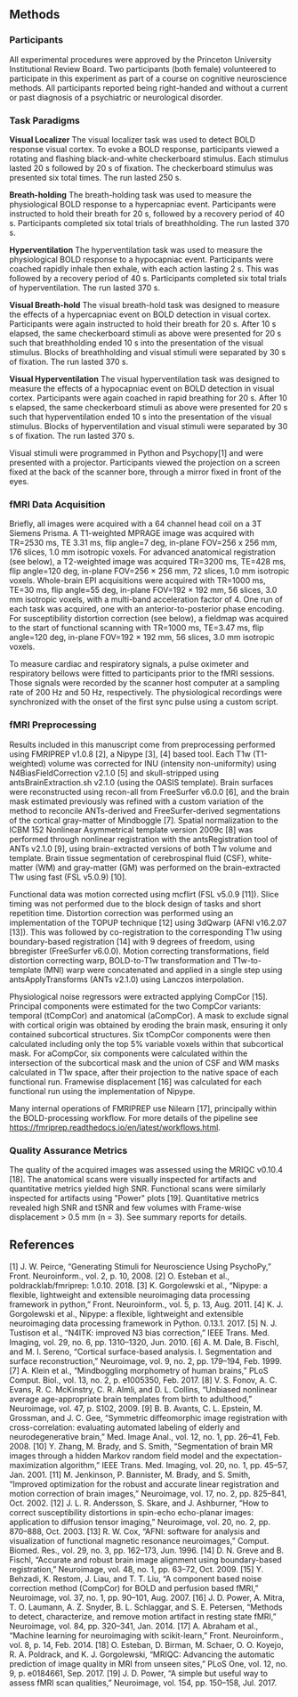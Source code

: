 ## Methods
### Participants
All experimental procedures were approved by the Princeton University Institutional Review Board. Two participants (both female) volunteered to participate in this experiment as part of a course on cognitive neuroscience methods. All participants reported being right-handed and without a current or past diagnosis of a psychiatric or neurological disorder.

### Task Paradigms
**Visual Localizer** The visual localizer task was used to detect BOLD response visual cortex. To evoke a BOLD response, participants viewed a rotating and flashing black-and-white checkerboard stimulus. Each stimulus lasted 20 s followed by 20 s of fixation. The checkerboard stimulus was presented six total times. The run lasted 250 s.

**Breath-holding** The breath-holding task was used to measure the physiological BOLD response to a hypercapniac event. Participants were instructed to hold their breath for 20 s, followed by a recovery period of 40 s. Participants completed six total trials of breathholding. The run lasted 370 s.

**Hyperventilation** The hyperventilation task was used to measure the physiological BOLD response to a hypocapniac event. Participants were coached rapidly inhale then exhale, with each action lasting 2 s. This was followed by a recovery period of 40 s. Participants completed six total trials of hyperventilation. The run lasted 370 s.

**Visual Breath-hold** The visual breath-hold task was designed to measure the effects of a hypercapniac event on BOLD detection in visual cortex. Participants were again instructed to hold their breath for 20 s. After 10 s elapsed, the same checkerboard stimuli as above were presented for 20 s such that breathholding ended 10 s into the presentation of the visual stimulus. Blocks of breathholding and visual stimuli were separated by 30 s of fixation. The run lasted 370 s.

**Visual Hyperventilation** The visual hyperventilation task was designed to measure the effects of a hypocapniac event on BOLD detection in visual cortex. Participants were again coached in rapid breathing for 20 s. After 10 s elapsed, the same checkerboard stimuli as above were presented for 20 s such that hyperventilation ended 10 s into the presentation of the visual stimulus. Blocks of hyperventilation and visual stimuli were separated by 30 s of fixation. The run lasted 370 s.

Visual stimuli were programmed in Python and Psychopy[1] and were presented with a projector. Participants viewed the projection on a screen fixed at the back of the scanner bore, through a mirror fixed in front of the eyes.

### fMRI Data Acquisition
Briefly, all images were acquired with a 64 channel head coil on a 3T Siemens Prisma. A T1-weighted MPRAGE image was acquired with TR=2530 ms,  TE 3.31 ms, flip angle=7 deg, in-plane FOV=256 x 256 mm, 176 slices, 1.0 mm isotropic voxels. For advanced anatomical registration (see below), a T2-weighted image was acquired TR=3200 ms, TE=428 ms, flip angle=120 deg, in-plane FOV=256 × 256 mm, 72 slices, 1.0 mm isotropic voxels. Whole-brain EPI acquisitions were acquired with TR=1000 ms, TE=30 ms, flip angle=55 deg, in-plane FOV=192 × 192 mm, 56 slices, 3.0 mm isotropic voxels, with a multi-band acceleration factor of 4. One run of each task was acquired, one with an anterior-to-posterior phase encoding. For susceptibility distortion correction (see below), a fieldmap was acquired to the start of functional scanning with TR=1000 ms, TE=3.47 ms, flip angle=120 deg, in-plane FOV=192 × 192 mm, 56 slices, 3.0 mm isotropic voxels.

To measure cardiac and respiratory signals, a pulse oximeter and respiratory bellows were fitted to participants prior to the fMRI sessions. Those signals were recorded by the scanner host computer at a sampling rate of 200 Hz and 50 Hz, respectively. The physiological recordings were synchronized with the onset of the first sync pulse using a custom script. 

### fMRI Preprocessing
Results included in this manuscript come from preprocessing performed using FMRIPREP v1.0.8 [2], a Nipype [3], [4] based tool. Each T1w (T1-weighted) volume was corrected for INU (intensity non-uniformity) using N4BiasFieldCorrection v2.1.0  [5] and skull-stripped using antsBrainExtraction.sh v2.1.0 (using the OASIS template). Brain surfaces were reconstructed using recon-all from FreeSurfer v6.0.0 [6], and the brain mask estimated previously was refined with a custom variation of the method to reconcile ANTs-derived and FreeSurfer-derived segmentations of the cortical gray-matter of Mindboggle [7]. Spatial normalization to the ICBM 152 Nonlinear Asymmetrical template version 2009c [8] was performed through nonlinear registration with the antsRegistration tool of ANTs v2.1.0 [9], using brain-extracted versions of both T1w volume and template. Brain tissue segmentation of cerebrospinal fluid (CSF), white-matter (WM) and gray-matter (GM) was performed on the brain-extracted T1w using fast (FSL v5.0.9) [10].

Functional data was motion corrected using mcflirt (FSL v5.0.9 [11]). Slice timing was not performed due to the block design of tasks and short repetition time. Distortion correction was performed using an implementation of the TOPUP technique [12] using 3dQwarp (AFNI v16.2.07 [13]). This was followed by co-registration to the corresponding T1w using boundary-based registration [14] with 9 degrees of freedom, using bbregister (FreeSurfer v6.0.0). Motion correcting transformations, field distortion correcting warp, BOLD-to-T1w transformation and T1w-to-template (MNI) warp were concatenated and applied in a single step using antsApplyTransforms (ANTs v2.1.0) using Lanczos interpolation.

Physiological noise regressors were extracted applying CompCor [15]. Principal components were estimated for the two CompCor variants: temporal (tCompCor) and anatomical (aCompCor). A mask to exclude signal with cortical origin was obtained by eroding the brain mask, ensuring it only contained subcortical structures. Six tCompCor components were then calculated including only the top 5% variable voxels within that subcortical mask. For aCompCor, six components were calculated within the intersection of the subcortical mask and the union of CSF and WM masks calculated in T1w space, after their projection to the native space of each functional run. Framewise displacement [16] was calculated for each functional run using the implementation of Nipype.

Many internal operations of FMRIPREP use Nilearn [17], principally within the BOLD-processing workflow. For more details of the pipeline see https://fmriprep.readthedocs.io/en/latest/workflows.html.

### Quality Assurance Metrics
The quality of the acquired images was assessed using the MRIQC v0.10.4 [18]. The anatomical scans were visually inspected for artifacts and quantitative metrics yielded high SNR. Functional scans were similarly inspected for artifacts using "Power" plots [19]. Quantitative metrics revealed high SNR and tSNR and few volumes with Frame-wise displacement > 0.5 mm (n = 3). See summary reports for details.

## References
[1] J. W. Peirce, “Generating Stimuli for Neuroscience Using PsychoPy,” Front. Neuroinform., vol. 2, p. 10, 2008.
[2] O. Esteban et al., poldracklab/fmriprep: 1.0.10. 2018.
[3] K. Gorgolewski et al., “Nipype: a flexible, lightweight and extensible neuroimaging data processing framework in python,” Front. Neuroinform., vol. 5, p. 13, Aug. 2011.
[4] K. J. Gorgolewski et al., Nipype: a flexible, lightweight and extensible neuroimaging data processing framework in Python. 0.13.1. 2017.
[5] N. J. Tustison et al., “N4ITK: improved N3 bias correction,” IEEE Trans. Med. Imaging, vol. 29, no. 6, pp. 1310–1320, Jun. 2010.
[6] A. M. Dale, B. Fischl, and M. I. Sereno, “Cortical surface-based analysis. I. Segmentation and surface reconstruction,” Neuroimage, vol. 9, no. 2, pp. 179–194, Feb. 1999.
[7] A. Klein et al., “Mindboggling morphometry of human brains,” PLoS Comput. Biol., vol. 13, no. 2, p. e1005350, Feb. 2017.
[8] V. S. Fonov, A. C. Evans, R. C. McKinstry, C. R. Almli, and D. L. Collins, “Unbiased nonlinear average age-appropriate brain templates from birth to adulthood,” Neuroimage, vol. 47, p. S102, 2009.
[9] B. B. Avants, C. L. Epstein, M. Grossman, and J. C. Gee, “Symmetric diffeomorphic image registration with cross-correlation: evaluating automated labeling of elderly and neurodegenerative brain,” Med. Image Anal., vol. 12, no. 1, pp. 26–41, Feb. 2008.
[10] Y. Zhang, M. Brady, and S. Smith, “Segmentation of brain MR images through a hidden Markov random field model and the expectation-maximization algorithm,” IEEE Trans. Med. Imaging, vol. 20, no. 1, pp. 45–57, Jan. 2001.
[11] M. Jenkinson, P. Bannister, M. Brady, and S. Smith, “Improved optimization for the robust and accurate linear registration and motion correction of brain images,” Neuroimage, vol. 17, no. 2, pp. 825–841, Oct. 2002.
[12] J. L. R. Andersson, S. Skare, and J. Ashburner, “How to correct susceptibility distortions in spin-echo echo-planar images: application to diffusion tensor imaging,” Neuroimage, vol. 20, no. 2, pp. 870–888, Oct. 2003.
[13] R. W. Cox, “AFNI: software for analysis and visualization of functional magnetic resonance neuroimages,” Comput. Biomed. Res., vol. 29, no. 3, pp. 162–173, Jun. 1996.
[14] D. N. Greve and B. Fischl, “Accurate and robust brain image alignment using boundary-based registration,” Neuroimage, vol. 48, no. 1, pp. 63–72, Oct. 2009.
[15] Y. Behzadi, K. Restom, J. Liau, and T. T. Liu, “A component based noise correction method (CompCor) for BOLD and perfusion based fMRI,” Neuroimage, vol. 37, no. 1, pp. 90–101, Aug. 2007.
[16] J. D. Power, A. Mitra, T. O. Laumann, A. Z. Snyder, B. L. Schlaggar, and S. E. Petersen, “Methods to detect, characterize, and remove motion artifact in resting state fMRI,” Neuroimage, vol. 84, pp. 320–341, Jan. 2014.
[17] A. Abraham et al., “Machine learning for neuroimaging with scikit-learn,” Front. Neuroinform., vol. 8, p. 14, Feb. 2014.
[18] O. Esteban, D. Birman, M. Schaer, O. O. Koyejo, R. A. Poldrack, and K. J. Gorgolewski, “MRIQC: Advancing the automatic prediction of image quality in MRI from unseen sites,” PLoS One, vol. 12, no. 9, p. e0184661, Sep. 2017.
[19] J. D. Power, “A simple but useful way to assess fMRI scan qualities,” Neuroimage, vol. 154, pp. 150–158, Jul. 2017.